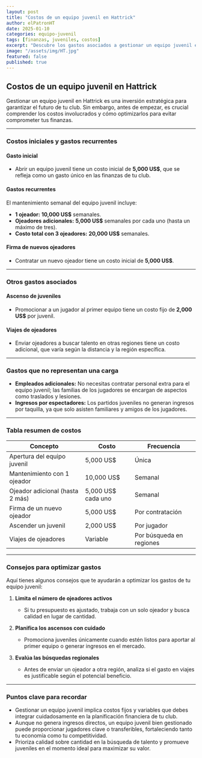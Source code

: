 ```yaml
---
layout: post
title: "Costos de un equipo juvenil en Hattrick"
author: elPatronHT
date: 2025-01-10
categories: equipo-juvenil
tags: [finanzas, juveniles, costos]
excerpt: "Descubre los gastos asociados a gestionar un equipo juvenil en Hattrick y cómo optimizarlos para maximizar su rentabilidad."
image: "/assets/img/HT.jpg"
featured: false
published: true
---
```


## Costos de un equipo juvenil en Hattrick

Gestionar un equipo juvenil en Hattrick es una inversión estratégica para garantizar el futuro de tu club. Sin embargo, antes de empezar, es crucial comprender los costos involucrados y cómo optimizarlos para evitar comprometer tus finanzas.

---

### Costos iniciales y gastos recurrentes

#### Gasto inicial

- Abrir un equipo juvenil tiene un costo inicial de **5,000 US$**, que se refleja como un gasto único en las finanzas de tu club.

#### Gastos recurrentes

El mantenimiento semanal del equipo juvenil incluye:

- **1 ojeador:** **10,000 US$** semanales.
- **Ojeadores adicionales:** **5,000 US$** semanales por cada uno (hasta un máximo de tres).
- **Costo total con 3 ojeadores:** **20,000 US$** semanales.

#### Firma de nuevos ojeadores

- Contratar un nuevo ojeador tiene un costo inicial de **5,000 US$**.

---

### Otros gastos asociados

#### Ascenso de juveniles

- Promocionar a un jugador al primer equipo tiene un costo fijo de **2,000 US$** por juvenil.

#### Viajes de ojeadores

- Enviar ojeadores a buscar talento en otras regiones tiene un costo adicional, que varía según la distancia y la región específica.

---

### Gastos que no representan una carga

- **Empleados adicionales:** No necesitas contratar personal extra para el equipo juvenil; las familias de los jugadores se encargan de aspectos como traslados y lesiones.
- **Ingresos por espectadores:** Los partidos juveniles no generan ingresos por taquilla, ya que solo asisten familiares y amigos de los jugadores.

---

### Tabla resumen de costos

| **Concepto**                    | **Costo**          | **Frecuencia**           |
| ------------------------------- | ------------------ | ------------------------ |
| Apertura del equipo juvenil     | 5,000 US$          | Única                    |
| Mantenimiento con 1 ojeador     | 10,000 US$         | Semanal                  |
| Ojeador adicional (hasta 2 más) | 5,000 US$ cada uno | Semanal                  |
| Firma de un nuevo ojeador       | 5,000 US$          | Por contratación         |
| Ascender un juvenil             | 2,000 US$          | Por jugador              |
| Viajes de ojeadores             | Variable           | Por búsqueda en regiones |

---

### Consejos para optimizar gastos

Aquí tienes algunos consejos que te ayudarán a optimizar los gastos de tu equipo juvenil:

1. **Limita el número de ojeadores activos**
   - Si tu presupuesto es ajustado, trabaja con un solo ojeador y busca calidad en lugar de cantidad.

2. **Planifica los ascensos con cuidado**
   - Promociona juveniles únicamente cuando estén listos para aportar al primer equipo o generar ingresos en el mercado.

3. **Evalúa las búsquedas regionales**
   - Antes de enviar un ojeador a otra región, analiza si el gasto en viajes es justificable según el potencial beneficio.

---

### Puntos clave para recordar

- Gestionar un equipo juvenil implica costos fijos y variables que debes integrar cuidadosamente en la planificación financiera de tu club.
- Aunque no genera ingresos directos, un equipo juvenil bien gestionado puede proporcionar jugadores clave o transferibles, fortaleciendo tanto tu economía como tu competitividad.
- Prioriza calidad sobre cantidad en la búsqueda de talento y promueve juveniles en el momento ideal para maximizar su valor.